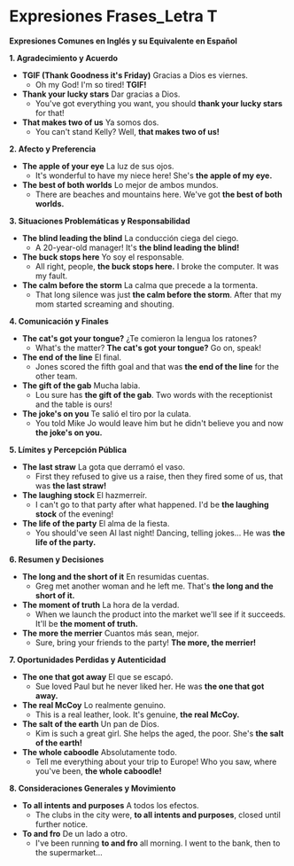 # Expresiones Frases_Letra T

**Expresiones Comunes en Inglés y su Equivalente en Español**

**1. Agradecimiento y Acuerdo**

*   **TGIF (Thank Goodness it's Friday)**    Gracias a Dios es viernes.
    *   Oh my God! I'm so tired! **TGIF!**
*   **Thank your lucky stars**    Dar gracias a Dios.
    *   You've got everything you want, you should **thank your lucky stars** for that!
*   **That makes two of us**    Ya somos dos.
    *   You can't stand Kelly? Well, **that makes two of us!**

**2. Afecto y Preferencia**

*   **The apple of your eye**    La luz de sus ojos.
    *   It's wonderful to have my niece here! She's **the apple of my eye.**
*   **The best of both worlds**    Lo mejor de ambos mundos.
    *   There are beaches and mountains here. We've got **the best of both worlds.**

**3. Situaciones Problemáticas y Responsabilidad**

*   **The blind leading the blind**    La conducción ciega del ciego.
    *   A 20-year-old manager! It's **the blind leading the blind!**
*   **The buck stops here**    Yo soy el responsable.
    *   All right, people, **the buck stops here.** I broke the computer. It was my fault.
*   **The calm before the storm**    La calma que precede a la tormenta.
    *   That long silence was just **the calm before the storm**. After that my mom started screaming and shouting.

**4. Comunicación y Finales**

*   **The cat's got your tongue?**    ¿Te comieron la lengua los ratones?
    *   What's the matter? **The cat's got your tongue?** Go on, speak!
*   **The end of the line**    El final.
    *   Jones scored the fifth goal and that was **the end of the line** for the other team.
*   **The gift of the gab**    Mucha labia.
    *   Lou sure has **the gift of the gab**. Two words with the receptionist and the table is ours!
*   **The joke's on you**    Te salió el tiro por la culata.
    *   You told Mike Jo would leave him but he didn't believe you and now **the joke's on you.**

**5. Límites y Percepción Pública**

*   **The last straw**    La gota que derramó el vaso.
    *   First they refused to give us a raise, then they fired some of us, that was **the last straw!**
*   **The laughing stock**    El hazmerreír.
    *   I can't go to that party after what happened. I'd be **the laughing stock** of the evening!
*   **The life of the party**    El alma de la fiesta.
    *   You should've seen Al last night! Dancing, telling jokes... He was **the life of the party.**

**6. Resumen y Decisiones**

*   **The long and the short of it**    En resumidas cuentas.
    *   Greg met another woman and he left me. That's **the long and the short of it.**
*   **The moment of truth**    La hora de la verdad.
    *   When we launch the product into the market we'll see if it succeeds. It'll be **the moment of truth.**
*   **The more the merrier**    Cuantos más sean, mejor.
    *   Sure, bring your friends to the party! **The more, the merrier!**

**7. Oportunidades Perdidas y Autenticidad**

*   **The one that got away**    El que se escapó.
    *   Sue loved Paul but he never liked her. He was **the one that got away.**
*   **The real McCoy**    Lo realmente genuino.
    *   This is a real leather, look. It's genuine, **the real McCoy.**
*   **The salt of the earth**    Un pan de Dios.
    *   Kim is such a great girl. She helps the aged, the poor. She's **the salt of the earth!**
*   **The whole caboodle**    Absolutamente todo.
    *   Tell me everything about your trip to Europe! Who you saw, where you've been, **the whole caboodle!**

**8. Consideraciones Generales y Movimiento**

*   **To all intents and purposes**    A todos los efectos.
    *   The clubs in the city were, **to all intents and purposes**, closed until further notice.
*   **To and fro**    De un lado a otro.
    *   I've been running **to and fro** all morning. I went to the bank, then to the supermarket...
